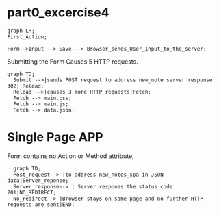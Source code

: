 # part0_excercise4
```mermaid
graph LR;
First_Action;

Form-->Input --> Save --> Browser_sends_User_Input_to_the_server;
```
Submitting the Form Causes 5 HTTP requests.

```mermaid
graph TD;
  Submit -->|sends POST request to address new_note server response 302| Reload;
  Reload -->|causes 3 more HTTP requests|Fetch;
  Fetch --> main.css;
  Fetch --> main.js;
  Fetch --> data.json;
```
# Single Page APP

  Form contains no Action or Method attribute;
```mermaid
  graph TD;
  Post_request--> |to address new_notes_spa in JSON data|Server_reponse;
  Server_response--> | Server respones the status code 201|NO_REDIRECT;
  No_redirect--> |Browser stays on same page and no further HTTP requests are sent|END;

```
